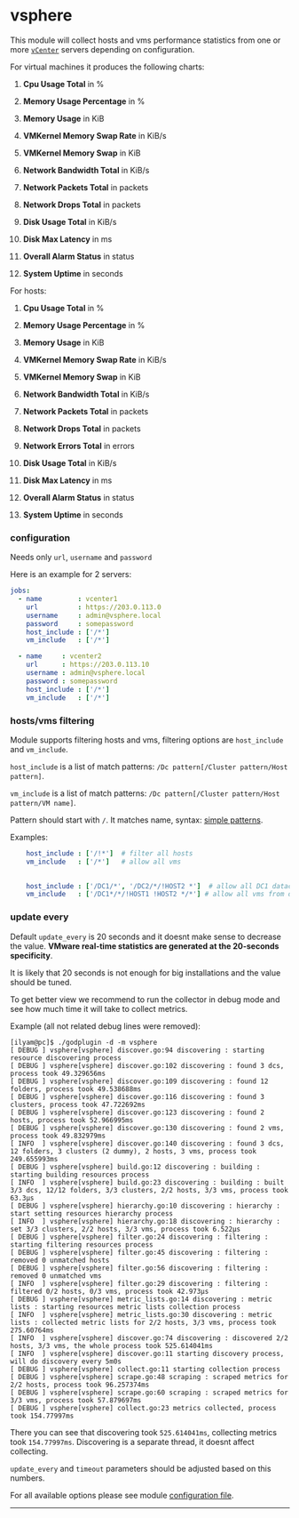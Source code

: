 # vsphere

This module will collect hosts and vms performance statistics from one or more [`vCenter`](https://www.vmware.com/products/vcenter-server.html) servers depending on configuration.

For virtual machines it produces the following charts:

1. **Cpu Usage Total** in %

2. **Memory Usage Percentage** in %

3. **Memory Usage** in KiB

4. **VMKernel Memory Swap Rate** in KiB/s

5. **VMKernel Memory Swap** in KiB

6. **Network Bandwidth Total** in KiB/s

7. **Network Packets Total** in packets

8. **Network Drops Total** in packets

9. **Disk Usage Total** in KiB/s

10. **Disk Max Latency** in ms

11. **Overall Alarm Status** in status

12. **System Uptime** in seconds


For hosts:

1. **Cpu Usage Total** in %

2. **Memory Usage Percentage** in %

3. **Memory Usage** in KiB

4. **VMKernel Memory Swap Rate** in KiB/s

5. **VMKernel Memory Swap** in KiB

6. **Network Bandwidth Total** in KiB/s

7. **Network Packets Total** in packets

8. **Network Drops Total** in packets

9. **Network Errors Total** in errors

10. **Disk Usage Total** in KiB/s

11. **Disk Max Latency** in ms

12. **Overall Alarm Status** in status

13. **System Uptime** in seconds


### configuration

Needs only `url`, `username` and `password`

Here is an example for 2 servers:

```yaml
jobs:
  - name         : vcenter1
    url          : https://203.0.113.0
    username     : admin@vsphere.local
    password     : somepassword
    host_include : ['/*']
    vm_include   : ['/*'] 

  - name     : vcenter2
    url      : https://203.0.113.10
    username : admin@vsphere.local
    password : somepassword
    host_include : ['/*']
    vm_include   : ['/*']
```

### hosts/vms filtering
Module supports filtering hosts and vms, filtering options are `host_include` and `vm_include`.

`host_include` is a list of match patterns: `/Dc pattern[/Cluster pattern/Host pattern]`. 

`vm_include` is a list of match patterns: `/Dc pattern[/Cluster pattern/Host pattern/VM name]`.

Pattern should start with `/`. It matches name, syntax: [simple patterns](https://docs.netdata.cloud/libnetdata/simple_pattern/).

Examples:

```yaml
    host_include : ['/!*']  # filter all hosts
    vm_include   : ['/*']   # allow all vms
```
```yaml
    
    host_include : ['/DC1/*', '/DC2/*/!HOST2 *']  # allow all DC1 datacenter hosts and DC2 datacenter hosts except HOST2
    vm_include   : ['/DC1*/*/!HOST1 !HOST2 */*'] # allow all vms from datacenters whose names starts with DC1 and from all hosts except HOST1 and HOST2
```  
 

### update every

Default `update_every` is 20 seconds and it doesnt make sense to decrease the value. **VMware real-time statistics are generated at the 20-seconds specificity**.

It is likely that 20 seconds is not enough for big installations and the value should be tuned.

To get better view we recommend to run the collector in debug mode and see how much time it will take to collect metrics.

Example (all not related debug lines were removed):

```
[ilyam@pc]$ ./godplugin -d -m vsphere
[ DEBUG ] vsphere[vsphere] discover.go:94 discovering : starting resource discovering process
[ DEBUG ] vsphere[vsphere] discover.go:102 discovering : found 3 dcs, process took 49.329656ms
[ DEBUG ] vsphere[vsphere] discover.go:109 discovering : found 12 folders, process took 49.538688ms
[ DEBUG ] vsphere[vsphere] discover.go:116 discovering : found 3 clusters, process took 47.722692ms
[ DEBUG ] vsphere[vsphere] discover.go:123 discovering : found 2 hosts, process took 52.966995ms
[ DEBUG ] vsphere[vsphere] discover.go:130 discovering : found 2 vms, process took 49.832979ms
[ INFO  ] vsphere[vsphere] discover.go:140 discovering : found 3 dcs, 12 folders, 3 clusters (2 dummy), 2 hosts, 3 vms, process took 249.655993ms
[ DEBUG ] vsphere[vsphere] build.go:12 discovering : building : starting building resources process
[ INFO  ] vsphere[vsphere] build.go:23 discovering : building : built 3/3 dcs, 12/12 folders, 3/3 clusters, 2/2 hosts, 3/3 vms, process took 63.3µs
[ DEBUG ] vsphere[vsphere] hierarchy.go:10 discovering : hierarchy : start setting resources hierarchy process
[ INFO  ] vsphere[vsphere] hierarchy.go:18 discovering : hierarchy : set 3/3 clusters, 2/2 hosts, 3/3 vms, process took 6.522µs
[ DEBUG ] vsphere[vsphere] filter.go:24 discovering : filtering : starting filtering resources process
[ DEBUG ] vsphere[vsphere] filter.go:45 discovering : filtering : removed 0 unmatched hosts
[ DEBUG ] vsphere[vsphere] filter.go:56 discovering : filtering : removed 0 unmatched vms
[ INFO  ] vsphere[vsphere] filter.go:29 discovering : filtering : filtered 0/2 hosts, 0/3 vms, process took 42.973µs
[ DEBUG ] vsphere[vsphere] metric_lists.go:14 discovering : metric lists : starting resources metric lists collection process
[ INFO  ] vsphere[vsphere] metric_lists.go:30 discovering : metric lists : collected metric lists for 2/2 hosts, 3/3 vms, process took 275.60764ms
[ INFO  ] vsphere[vsphere] discover.go:74 discovering : discovered 2/2 hosts, 3/3 vms, the whole process took 525.614041ms
[ INFO  ] vsphere[vsphere] discover.go:11 starting discovery process, will do discovery every 5m0s
[ DEBUG ] vsphere[vsphere] collect.go:11 starting collection process
[ DEBUG ] vsphere[vsphere] scrape.go:48 scraping : scraped metrics for 2/2 hosts, process took 96.257374ms
[ DEBUG ] vsphere[vsphere] scrape.go:60 scraping : scraped metrics for 3/3 vms, process took 57.879697ms
[ DEBUG ] vsphere[vsphere] collect.go:23 metrics collected, process took 154.77997ms

```

There you can see that discovering took `525.614041ms`, collecting metrics took `154.77997ms`.
Discovering is a separate thread, it doesnt affect collecting. 

`update_every` and `timeout` parameters should be adjusted based on this numbers.

For all available options please see module [configuration file](https://github.com/netdata/go.d.plugin/blob/master/config/go.d/vsphere.conf).

---
